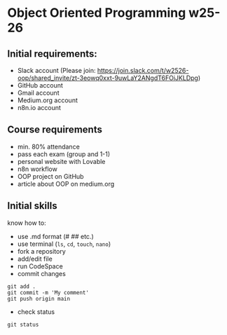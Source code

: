 # Object Oriented Programming w25-26

## Initial requirements:
* Slack account (Please join: https://join.slack.com/t/w2526-oop/shared_invite/zt-3eowq0xxt-9uwLaY2ANgdT6FOiJKLDpg)
* GitHub account
* Gmail account
* Medium.org account
* n8n.io account

## Course requirements
* min. 80% attendance
* pass each exam (group and 1-1)
* personal website with Lovable
* n8n workflow
* OOP project on GitHub
* article about OOP on medium.org

## Initial skills
know how to:
* use .md format (# ## etc.)
* use terminal (`ls`, `cd`, `touch`, `nano`)
* fork a repository
* add/edit file
* run CodeSpace
* commit changes
```
git add .
git commit -m 'My comment'
git push origin main
```
* check status
```
git status
```

